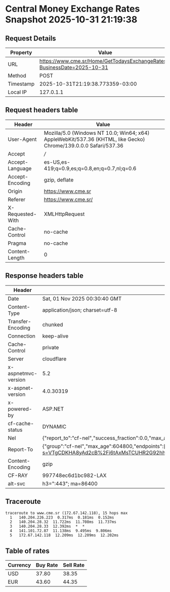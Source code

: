# Central Money Exchange Rates Snapshot 2025-10-31 21:19:38
## Request Details

| Property | Value |
|----------|-------|
| URL | https://www.cme.sr/Home/GetTodaysExchangeRates/?BusinessDate=2025-10-31 |
| Method | POST |
| Timestamp | 2025-10-31T21:19:38.773359-03:00 |
| Local IP | 127.0.1.1 |
    
## Request headers table

| Header | Value |
|--------|-------|
| User-Agent | Mozilla/5.0 (Windows NT 10.0; Win64; x64) AppleWebKit/537.36 (KHTML, like Gecko) Chrome/139.0.0.0 Safari/537.36 |
| Accept | */* |
| Accept-Language | es-US,es-419;q=0.9,es;q=0.8,en;q=0.7,nl;q=0.6 |
| Accept-Encoding | gzip, deflate |
| Origin | https://www.cme.sr |
| Referer | https://www.cme.sr/ |
| X-Requested-With | XMLHttpRequest |
| Cache-Control | no-cache |
| Pragma | no-cache |
| Content-Length | 0 |

    
## Response headers table
| Header | Value |
|--------|-------|
| Date | Sat, 01 Nov 2025 00:30:40 GMT |
| Content-Type | application/json; charset=utf-8 |
| Transfer-Encoding | chunked |
| Connection | keep-alive |
| Cache-Control | private |
| Server | cloudflare |
| x-aspnetmvc-version | 5.2 |
| x-aspnet-version | 4.0.30319 |
| x-powered-by | ASP.NET |
| cf-cache-status | DYNAMIC |
| Nel | {"report_to":"cf-nel","success_fraction":0.0,"max_age":604800} |
| Report-To | {"group":"cf-nel","max_age":604800,"endpoints":[{"url":"https://a.nel.cloudflare.com/report/v4?s=VTgCDKHA8yAd2cB%2Fi6tAxMsTCUHR2G92hhZV9zeUAZsbnQgf2tPFE9rPX8rGZhGS9yTfck0PWQOL8ysQuAIEozDBH39e5u0lvfo%3D"}]} |
| Content-Encoding | gzip |
| CF-RAY | 997748ec6d1bc982-LAX |
| alt-svc | h3=":443"; ma=86400 |

## Traceroute 

```
traceroute to www.cme.sr (172.67.142.118), 15 hops max
  1   140.204.226.223  0.317ms  0.181ms  0.152ms 
  2   140.204.28.32  11.722ms  11.708ms  11.737ms 
  3   140.204.28.33  12.392ms  *  * 
  4   141.101.72.87  11.138ms  9.495ms  9.806ms 
  5   172.67.142.118  12.209ms  12.209ms  12.202ms 

```


## Table of rates

| Currency | Buy Rate | Sell Rate |
|----------|----------|-----------|
| USD | 37.80 | 38.35 |
| EUR | 43.60 | 44.35 |
